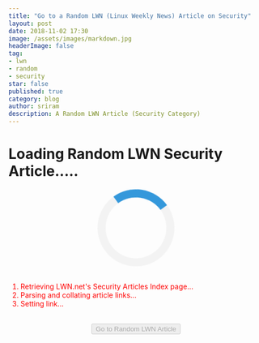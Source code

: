 ```yaml
---
title: "Go to a Random LWN (Linux Weekly News) Article on Security"
layout: post
date: 2018-11-02 17:30
image: /assets/images/markdown.jpg
headerImage: false
tag:
- lwn
- random
- security
star: false
published: true
category: blog
author: sriram
description: A Random LWN Article (Security Category)
---
```




<style>
.loader {
    border: 16px solid #f3f3f3; /* Light grey */
    border-top: 16px solid #3498db; /* Blue */
    border-radius: 50%;
    width: 120px;
    height: 120px;
    animation: spin 2s linear infinite;
}
@keyframes spin {
    0% { transform: rotate(0deg); }
    100% { transform: rotate(360deg); }
}
</style>


# Loading Random LWN Security Article.....

<center>
<div id="loader" class="loader"></div>
</center>

<br>

<ol>
<li id='l1' style="color: red"> Retrieving LWN.net's Security Articles Index page... </li>
<li id='l2' style="color: red"> Parsing and collating article links... </li>
<li id='l3' style="color: red"> Setting link... </li>
</ol>

<br>

<center>
<input id="go" type="button" disabled value="Go to Random LWN Article" />
</center>


<br>
<br>
<br>

<script src="https://ajax.googleapis.com/ajax/libs/jquery/3.3.1/jquery.min.js"></script>

<script>
var regex = /\/Articles\/(.*?)\//g;

function change_color(element_id, color) {
    document.getElementById(element_id).style.color = color;
}

function add_time(element_id, time) {
    var elem = document.getElementById(element_id);
    elem.innerHTML = elem.innerHTML + " (" + Math.floor(time) + " ms)";
}

change_color('l1', 'orange');
var start_retrieve = performance.now();
$.getJSON('http://api.allorigins.win/get?url=' + encodeURIComponent('https://lwn.net/Security/Index') + '&callback=?', function(data){
    var end_retrieve = performance.now();
    change_color('l1', 'green');
    change_color('l2', 'orange');
    add_time('l1', end_retrieve - start_retrieve);

    start_retrieve = performance.now();    
    var lwn_content = data.contents;
    console.log(lwn_content);
    var matches = lwn_content.match(regex);
    end_retrieve = performance.now();    
    change_color('l2', 'green');
    change_color('l3', 'orange');
    add_time('l2', end_retrieve - start_retrieve);

    var rand_int = Math.floor((Math.random() * (matches.length - 1)) + 0);
    console.log(matches[rand_int]);
    change_color('l3', 'green');

    var button = document.getElementById('go');
    button.onclick = function() { window.open("https://lwn.net" + matches[rand_int] , '_blank'); };
    button.disabled = false;
    var loader = document.getElementById('loader');
    loader.parentNode.removeChild(loader);
});
</script>


